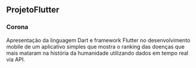 ## ProjetoFlutter

### Corona
Apresentação da linguagem Dart e framework Flutter no desenvolvimento mobile de um aplicativo simples que mostra o ranking das doenças que mais mataram na história da humanidade utilizando dados em tempo real via API.
